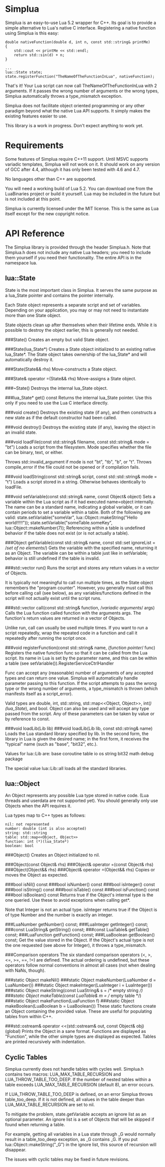Simplua
=======

Simplua is an easy-to-use Lua 5.2 wrapper for C++.  Its goal is to provide a simple alternative to Lua's native C interface.  Registering a native function using Simplua is this easy:

    double nativeFunction(double d, int n, const std::string& printMe)
    {
        std::cout << printMe << std::endl;
        return std::sin(d) + n;
    }

    ...
    lua::State state;
    state.registerFunction("TheNameOfTheFunctionInLua", nativeFunction);

That's it!  Your Lua script can now call TheNameOfTheFunctionInLua with 2 arguments.  If it passes the wrong number of arguments or the wrong types, Simplua automatically throws a type_mismatch exception.

Simplua does not facilitate object oriented programming or any other paradigm beyond what the native Lua API supports.  It simply makes the existing features easier to use.

This library is a work in progress.  Don't expect anything to work yet.

Requirements
============

Some features of Simplua require C++11 support.  Until MSVC supports variadic templates, Simplua will not work on it.  It should work on any version of GCC after 4.4, although it has only been tested with 4.6 and 4.7.

No languages other than C++ are supported.

You will need a working build of Lua 5.2.  You can download one from the LuaBinaries project or build it yourself.  Lua may be included in the future but is not included at this point.

Simplua is currently licensed under the MIT license.  This is the same as Lua itself except for the new copyright notice.

API Reference
=======

The Simplua library is provided through the header Simplua.h.  Note that Simplua.h does not include any native Lua headers; you need to include them yourself if you need their functionality.  The entire API is in the namespace lua.

lua::State
----------

State is the most important class in Simplua.  It serves the same purpose as a lua_State pointer and contains the pointer internally.

Each State object represents a separate script and set of variables.  Depending on your application, you may or may not need to instantiate more than one State object.

State objects clean up after themselves when their lifetime ends.  While it is possible to destroy the object earlier, this is generally not needed.

###State()
Creates an empty but valid State object.

###State(lua_State*)
Creates a State object initialized to an existing native lua_State*.  The State object takes ownership of the lua_State* and will automatically destroy it.

###State(State&& rhs)
Move-constructs a State object.

###State& operator =(State&& rhs)
Move-assigns a State object.

###~State()
Destroys the internal lua_State object.

###lua_State* get() const
Returns the internal lua_State pointer.  Use this only if you need to use the Lua C interface directly.

###void create()
Destroys the existing state (if any), and then constructs a new state as if the default constructor had been called.

###void destroy()
Destroys the existing state (if any), leaving the object in an invalid state.

###void loadFile(const std::string& filename, const std::string& mode = "bt")
Loads a script from the filesystem.  Mode specifies whether the file can be binary, text, or either.

Throws std::invalid_argument if mode is not "bt", "tb", "b", or "t".  Throws compile_error if the file could not be opened or if compilation fails.

###void loadString(const std::string& script, const std::std::string& mode = "t")
Loads a script stored in a string.  Otherwise behaves identically to loadFile.

###void setVariable(const std::string& name, const Object& object)
Sets a variable within the Lua script as if it had executed name=object internally.  The name can be a standard name, indicating a global variable, or it can contain periods to set a variable within a table.  Both of the following are valid:
    state.setVariable("someVar", lua::Object::makeString("Hello world!!!!!"));
    state.setVariable("someTable.someKey", lua::Object::makeNumber(7));
Referencing within a table is undefined behavior if the table does not exist (or is not actually a table).

###Object getVariable(const std::string& name, const std::set <Object> ignoreList = /*set of no elements*/)
Gets the variable with the specified name, returning it as an Object.  The variable can be within a table just like in setVariable; behavior is still undefined if the table is invalid.

###std::vector <Object> run()
Runs the script and stores any return values in a vector of Objects.

It is typically not meaningful to call run multiple times, as the State object remembers the "program counter".  However, you generally must call this before calling call (see below), as any variables/functions defined in the script will not actually exist until the script runs.

###std::vector <Object> call(const std::string& function, /*variadic arguments*/ args)
Calls the Lua function called function with the arguments args.  The function's return values are returned in a vector of Objects.

Unlike run, call can usually be used multiple times.  If you want to run a script repeatedly, wrap the repeated code in a function and call it repeatedly after running the script once.

###void registerFunction(const std::string& name, /*function pointer*/ func)
Registers the native function func so that it can be called from the Lua script.  Its name in Lua is set by the parameter name, and this can be within a table (see setVariable()).RegisterServiceCtrlHandler

Func can accept any (reasonable) number of arguments of any accepted types and can return one value.  Simplua will automatically handle parameter passing to this function.  If the script attempts to pass the wrong type or the wrong number of arguments, a type_mismatch is thrown (which manifests itself as a script_error).

Valid types are double, int, std::string, std::map<<Object, Object>>, int(*)(lua_State*), and bool.  Object can also be used and will accept any type passed from the script.  Any of these parameters can be taken by value or by reference to const.

###void loadLib(Lib lib)
###void loadLib(Lib lib, const std::string& name)
Loads the Lua standard library specified by lib.  In the second form, the library in Lua is given the desired name; in the first form, it receives the "typical" name (such as "base", "bit32", etc.).

Values for lua::Lib are:
    base
    coroutine
    table
    io
    os
    string
    bit32
    math
    debug
    package

The special value lua::Lib::all loads all the standard libraries.

lua::Object
-----------

An Object represents any possible Lua type stored in native code.  (Lua threads and userdata are not supported yet).  You should generally only use Objects when the API requires it.

Lua types map to C++ types as follows:

    nil: not represented
    number: double (int is also accepted)
    string: std::string
    table: std::map<<Object, Object>>
    function: int (*)(lua_State*)
    boolean: bool

###Object()
Creates an Object initialized to nil.

###Object(const Object& rhs)
###Object& operator =(const Object& rhs)
###Object(Object&& rhs)
###Object& operator =(Object&& rhs)
Copies or moves the Object as expected.

###bool isNil() const
###bool isNumber() const
###bool isInteger() const
###bool isString() const
###bool isTable() const
###bool isFunction() const
###bool isBoolean() const
Returns true if the Object's internal type is the one queried.  Use these to avoid exceptions when calling get*.

Note that Integer is not an actual type.  isInteger returns true if the Object is of type Number and the number is exactly an integer.

###LuaNumber getNumber() const;
###LuaInteger getInteger() const;
###const LuaString& getString() const;
###const LuaTable& getTable() const;
###LuaFunction getFunction() const;
###LuaBoolean getBoolean() const;
Get the value stored in the Object.  If the Object's actual type is not the one requested (see above for Integer), it throws a type_mismatch.

###Comparison operators
The six standard comparison operators (<, >, <=, >=, ==, !=) are defined.  The actual ordering is undefined, but these operators follow normal conventions in almost all cases (not when dealing with NaNs, though).

###static Object makeNil()
###static Object makeNumber(LuaNumber d = LuaNumber())
###static Object makeInteger(LuaInteger i = LuaInteger())
###static Object makeString(const LuaString& s = /* empty string */)
###static Object makeTable(const LuaTable& m = /* empty table */)
###static Object makeFunction(LuaFunction f)
###static Object makeBoolean(LuaBoolean b = LuaBoolean())
These static functions create an Object containing the provided value.  These are useful for populating tables from within C++.

###std::ostream& operator <<(std::ostream& out, const Object& obj) (global)
Prints the Object in a sane format.  Functions are displayed as "Function", while the other simple types are displayed as expected.  Tables are printed recursively with indentation.

Cyclic Tables
-------------

Simplua currently does not handle tables with cycles well.  Simplua.h contains two macros: LUA_MAX_TABLE_RECURSION and LUA_THROW_TABLE_TOO_DEEP.  If the number of nested tables within a table exceeds LUA_MAX_TABLE_RECURSION (default 8), an error occurs.

If LUA_THROW_TABLE_TOO_DEEP is defined, on an error Simplua throws table_too_deep.  If it is not defined, all values in the table deeper than LUA_MAX_TABLE_RECURSION are set to nil.

To mitigate the problem, state.getVariable accepts an ignore list as an optional parameter.  An ignore list is a set of Objects that will be skipped if found when returning a table.

For example, getting all variables in a Lua state through _G would normally result in a table_too_deep exception, as _G contains _G.  If you put lua::Object::makeString("_G") in the ignore list, this source of recursion will disappear.

The issues with cyclic tables may be fixed in future revisions.
